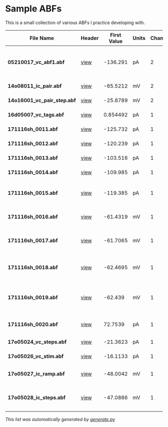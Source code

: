 # Sample ABFs
This is a small collection of various ABFs I practice developing with.

File Name | Header | First Value | Units | Channels | Sweeps | Protocol
--- | --- | --- | --- | --- | --- | ---
**05210017_vc_abf1.abf** | [view](05210017_vc_abf1.abf) | -136.291 | pA | 2 | 6 | Apply ACh with imaging (VC) 2 (no movies).pro | 
**14o08011_ic_pair.abf** | [view](14o08011_ic_pair.abf) | -65.5212 | mV | 2 | 3 | pair-loose-60.pro | 
**14o16001_vc_pair_step.abf** | [view](14o16001_vc_pair_step.abf) | -25.8789 | mV | 2 | 13 | pair-MTIV.pro | 
**16d05007_vc_tags.abf** | [view](16d05007_vc_tags.abf) | 0.854492 | pA | 1 | 187 | 0402 VC 2s MT-50.pro | 
**171116sh_0011.abf** | [view](171116sh_0011.abf) | -125.732 | pA | 1 | 20 | 0201 memtest.pro | 
**171116sh_0012.abf** | [view](171116sh_0012.abf) | -120.239 | pA | 1 | 7 | 0202 IV dual.pro | 
**171116sh_0013.abf** | [view](171116sh_0013.abf) | -103.516 | pA | 1 | 13 | 0203 IV fast.pro | 
**171116sh_0014.abf** | [view](171116sh_0014.abf) | -109.985 | pA | 1 | 50 | 0204 Cm ramp.pro | 
**171116sh_0015.abf** | [view](171116sh_0015.abf) | -119.385 | pA | 1 | 3 | 0221 VC sine sweep 70 +- 5 mV.pro | 
**171116sh_0016.abf** | [view](171116sh_0016.abf) | -61.4319 | mV | 1 | 11 | 0111 continuous ramp.pro | 
**171116sh_0017.abf** | [view](171116sh_0017.abf) | -61.7065 | mV | 1 | 3 | 0121 IC sine sweep 0 +- 20 pA.pro | 
**171116sh_0018.abf** | [view](171116sh_0018.abf) | -62.4695 | mV | 1 | 17 | 0113 steps dual -100 to 300 step 25.pro | 
**171116sh_0019.abf** | [view](171116sh_0019.abf) | -62.439 | mV | 1 | 22 | 0114 steps dual -100 to 2000 step 100.pro | 
**171116sh_0020.abf** | [view](171116sh_0020.abf) | 72.7539 | pA | 1 | 7 | 0406 VC 10s MT-50.pro | 
**17o05024_vc_steps.abf** | [view](17o05024_vc_steps.abf) | -21.3623 | pA | 1 | 7 | 0202 IV dual.pro | 
**17o05026_vc_stim.abf** | [view](17o05026_vc_stim.abf) | -16.1133 | pA | 1 | 8 | 0501 opto -50.pro | 
**17o05027_ic_ramp.abf** | [view](17o05027_ic_ramp.abf) | -48.0042 | mV | 1 | 2 | 0111 continuous ramp.pro | 
**17o05028_ic_steps.abf** | [view](17o05028_ic_steps.abf) | -47.0886 | mV | 1 | 16 | 0112 steps dual -50 to 150 step 10.pro | 
_This list was automatically generated by [generate.py](headers/generate.py)_

